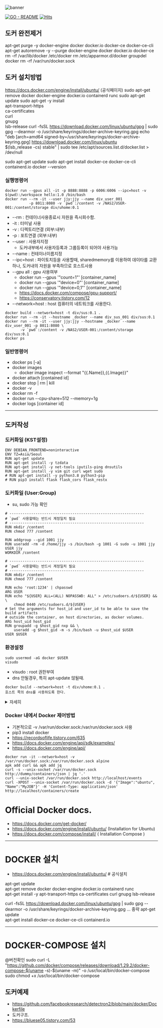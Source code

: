 
![banner](https://user-images.githubusercontent.com/29625147/161611862-9e85fa72-ea16-4800-9799-d7367fa2b3fe.png)

[![GO - README](https://img.shields.io/static/v1?label=GO&message=README&color=2ea44f)](https://github.com/DongilVision/DevOps/blob/main/README.md)
[![Hits](https://hits.seeyoufarm.com/api/count/incr/badge.svg?url=https%3A%2F%2Fgithub.com%2FDongilVision%2FDevOps%2Fblob%2Fmain%2Fdocker.md&count_bg=%2379C83D&title_bg=%23555555&icon=&icon_color=%23E7E7E7&title=hits&edge_flat=false)](https://hits.seeyoufarm.com)

## 도커 완전제거
apt-get purge -y docker-engine docker docker.io docker-ce docker-ce-cli
apt-get autoremove -y --purge docker-engine docker docker.io docker-ce
rm -rf /var/lib/docker /etc/docker
rm /etc/apparmor.d/docker
groupdel docker
rm -rf /var/run/docker.sock

## 도커 설치방법
https://docs.docker.com/engine/install/ubuntu/ (공식페이지)
sudo apt-get remove docker docker-engine docker.io containerd runc
sudo apt-get update
sudo apt-get -y install \
    apt-transport-https \
    ca-certificates \
    curl \
    gnupg \
    lsb-release
curl -fsSL https://download.docker.com/linux/ubuntu/gpg | sudo gpg --dearmor -o /usr/share/keyrings/docker-archive-keyring.gpg
echo \
  "deb [arch=amd64 signed-by=/usr/share/keyrings/docker-archive-keyring.gpg] https://download.docker.com/linux/ubuntu \
  $(lsb_release -cs) stable" | sudo tee /etc/apt/sources.list.d/docker.list > /dev/null

sudo apt-get update
sudo apt-get install docker-ce docker-ce-cli containerd.io
docker --version

### 실행명령어
```
docker run --gpus all -it -p 8888:8888 -p 6006:6006 --ipc=host -v $(pwd):/workspace hello:1.0 /bin/bash
docker run --rm -it --user jjy:jjy --name div_user_001 
           -p 8011:8080 -v `pwd`:/content -v /NAS2/USER-001:/content/storage div/uhome:0.1 
```
* --rm : 컨테이너사용종료시 자원을 즉시회수함.
* -it : 터미널 사용
* -v : 디렉토리연결 (외부:내부)
* -p : 포트연결 (외부:내부)
* --user : 사용자지정 
  * 도커내부에서 사용자등록과 그룹등록이 되어야 사용가능
* --name : 컨테이너이름지정
* --ipc=host : 파이토치등을 사용할때, sharedmemory를 이용하여 데이타를 교환하나, 도커내의 자원을 부족하므로 호스트사용
* --gpu all : gpu 사용여부 
  * docker run --gpus '"count=1"' [container_name]  
  * docker run --gpus '"device=0"' [container_name]
  * docker run --gpus '"device=0,1"' [container_name]
  * https://docs.docker.com/compose/gpu-support/ 
  * https://conservatory.tistory.com/12
* --network=host : host 컴퓨터의 네트워크를 사용한다.
```
docker build --network=host -t div/sus:0.1 .
docker run --rm -it --hostname _docker --name div_sus_001 div/sus:0.1 
docker run --rm -it --user jjy:jjy --hostname _docker --name div_user_001 -p 8011:8080 \
       -v `pwd`:/content -v /NAS2/USER-001:/content/storage div/sus:0.1 
docker ps
```
### 일반명령어
* docker ps [-a]
* docker images
  * docker image inspect --format "{{.Name}},{{.Image}}"
* docker attach [contained id]
* docker stop | rm | kill 
* docker -v
* docker rm -f
* docker run --cpu-share=512 --memory=1g
* docker logs [container id]

-----
## 도커작성

### 도커화일 (KST설정)
```
ENV DEBIAN_FRONTEND=noninteractive
ENV TZ=Asia/Seoul
RUN apt-get update
RUN apt-get install -y tzdata
RUN apt-get install -y net-tools iputils-ping dnsutils
RUN apt-get install -y vim git curl wget sudo 
# RUN apt-get install -y python3.8 python3-pip
# RUN pip3 install flask flask_cors flask_restx
```
### 도커화일 (User:Group)
* su, sudo 가능 확인
```
# --------------------------------------------------------------
# `pwd` 사용할때는 반드시 계정일치 필요
# --------------------------------------------------------------
RUN mkdir /content
RUN chmod 777 /content

RUN addgroup --gid 1001 jjy
RUN useradd -rm -d /home/jjy -s /bin/bash -g 1001 -G sudo -u 1001 jjy
USER jjy
WORKDIR /content
```
```
# --------------------------------------------------------------
# `pwd` 사용할때는 반드시 계정일치 필요
# --------------------------------------------------------------
RUN mkdir /content
RUN chmod 777 /content

RUN echo 'root:1234' | chpasswd
ARG USER
RUN echo "${USER} ALL=(ALL) NOPASSWD: ALL" > /etc/sudoers.d/${USER} && \
    chmod 0440 /etc/sudoers.d/${USER}
# Set the arguments for host_id and user_id to be able to save the build artifacts
# outside the container, on host directories, as docker volumes.
ARG host_uid host_gid
RUN groupadd -g $host_gid nxp && \
    useradd -g $host_gid -m -s /bin/bash -u $host_uid $USER
USER $USER
```
### 환경설정
```
sudo usermod -aG docker $USER
visudo
```
* visudo : root 권한부여
* dns 안될경우, 특히 apt-update 않될때.
```
docker build --network=host -t div/uhome:0.1 .  
호스트 쪽의 dns를 사용하도록 한다.  
```

<details>
    <summary>자세히</summary>

원래는 docker conatiner 내에서 nvidia GPU를 사용하기 위해 nvidia-docker 혹은 nvidia-docker2를 따로 설치해줘야했다. 하지만 docker 19.03 버전부터는 docker 자체적으로 nvidia GPU를 지원하고 nvidia-docker는 사용하지 않는다.
* docker run ... --gpus "device=1,2,3" ...
* docker run ... --gpus all ... 
* 

</details>

### Docker 내에서 Docker 제어방법
* 기본적으로 -v /var/run/docker.sock:/var/run/docker.sock 사용
* pip3 install docker
* https://recordsoflife.tistory.com/635
* https://docs.docker.com/engine/api/sdk/examples/
* https://docs.docker.com/engine/api/

```
docker run -it --network=host -v /var/run/docker.sock:/var/run/docker.sock alpine
apk add curl && apk add jq
curl -s --unix-socket /var/run/docker.sock http://dummy/containers/json | jq '.'
curl --unix-socket /var/run/docker.sock http://localhost/events
curl -XPOST --unix-socket /var/run/docker.sock -d '{"Image":"ubuntu", "Name":"MyJOB"}' -H 'Content-Type: application/json' http://localhost/containers/create
```

# Official Docker docs.

* https://docs.docker.com/get-docker/
* https://docs.docker.com/engine/install/ubuntu/ (Installation for Ubuntu)
* https://docs.docker.com/compose/install/ ( Installation Compose )


---
# DOCKER 설치
* https://docs.docker.com/engine/install/ubuntu/ # 공식설치

apt-get update  
apt-get remove docker docker-engine docker.io containerd runc  
apt-get install -y apt-transport-https ca-certificates curl   gnupg lsb-release  

curl -fsSL https://download.docker.com/linux/ubuntu/gpg | sudo gpg --dearmor -o /usr/share/keyrings/docker-archive-keyring.gpg
... 중략
apt-get update  
apt-get install docker-ce docker-ce-cli containerd.io  

---
# DOCKER-COMPOSE 설치

@버전확인
sudo curl -L "https://github.com/docker/compose/releases/download/1.29.2/docker-compose-$(uname -s)-$(uname -m)" -o /usr/local/bin/docker-compose
sudo chmod +x /usr/local/bin/docker-compose






## 도커예제

* https://github.com/facebookresearch/detectron2/blob/main/docker/Dockerfile
* 도커구조.
* https://bluese05.tistory.com/53


